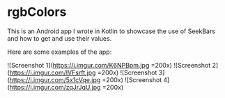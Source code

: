 # rgbColors

This is an Android app I wrote in Kotlin to showcase the use of SeekBars and how to get and use their values.

Here are some examples of the app:

![Screenshot 1](https://i.imgur.com/K6NPBpm.jpg =200x)
![Screenshot 2](https://i.imgur.com/IVFsrft.jpg =200x)
![Screenshot 3](https://i.imgur.com/5x1cVqe.jpg =200x)
![Screenshot 4](https://i.imgur.com/zqJrJqU.jpg =200x)
